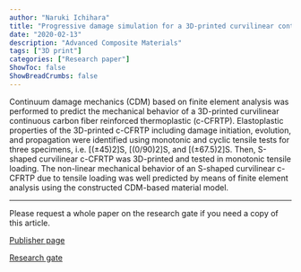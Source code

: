 ```yaml
---
author: "Naruki Ichihara"
title: "Progressive damage simulation for a 3D-printed curvilinear continuous carbon fiber-reinforced thermoplastic based on continuum damage mechanics"
date: "2020-02-13"
description: "Advanced Composite Materials"
tags: ["3D print"]
categories: ["Research paper"]
ShowToc: false
ShowBreadCrumbs: false
---
```

Continuum damage mechanics (CDM) based on finite element analysis was performed to predict the mechanical behavior of a 3D-printed curvilinear continuous carbon fiber reinforced thermoplastic (c-CFRTP). Elastoplastic properties of the 3D-printed c-CFRTP including damage initiation, evolution, and propagation were identified using monotonic and cyclic tensile tests for three specimens, i.e. [(±45)2]S, [(0/90)2]S, and [(±67.5)2]S. Then, S-shaped curvilinear c-CFRTP was 3D-printed and tested in monotonic tensile loading. The non-linear mechanical behavior of an S-shaped curvilinear c-CFRTP due to tensile loading was well predicted by means of finite element analysis using the constructed CDM-based material model.

* * *
Please request a whole paper on the research gate if you need a copy of this article.

[Publisher page](https://doi.org/10.1080/09243046.2020.1724430 "Science Direct")

[Research gate](https://www.researchgate.net/publication/339266142_Progressive_damage_simulation_for_a_3D-printed_curvilinear_continuous_carbon_fiber-reinforced_thermoplastic_based_on_continuum_damage_mechanics "Research gate")


